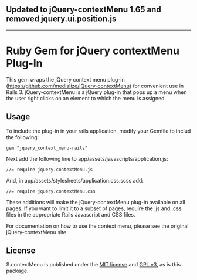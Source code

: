 ## Updated to jQuery-contextMenu 1.65 and removed jquery.ui.position.js ##
--------------------------------------
# Ruby Gem for jQuery contextMenu Plug-In #

This gem wraps the jQuery context menu plug-in (https://github.com/medialize/jQuery-contextMenu) for convenient use in Rails 3.  jQuery-contextMenu is a jQuery plug-in that pops up a menu when the user right clicks on an element to which the menu is assigned.

## Usage ##

To include the plug-in in your rails application, modify your Gemfile to includ the following:

    gem "jquery_context_menu-rails"

Next add the following line to app/assets/javascripts/application.js:

    //= require jquery.contextMenu.js

And, in app/assets/stylesheets/application.css.scss add:

    //= require jquery.contextMenu.css

These additions will make the jQuery-contextMenu plug-in available on all pages.  If you want to limit it to a subset of pages, require the .js and .css files in the appropriate Rails Javascript and CSS files.

For documentation on how to use the context menu, please see the original jQuery-contextMenu site.

## License ##

$.contextMenu is published under the [MIT license](http://www.opensource.org/licenses/mit-license) and [GPL v3](http://opensource.org/licenses/GPL-3.0), as is this package.
